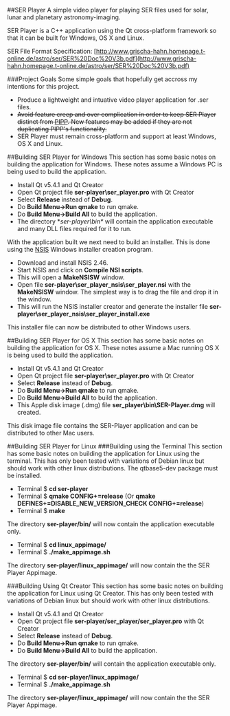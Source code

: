 ##SER Player
A simple video player for playing SER files used for solar, lunar and planetary astronomy-imaging.

SER Player is a C++ application using the Qt cross-platform framework so that it can be built for Windows, OS X and Linux.

SER File Format Specification: [http://www.grischa-hahn.homepage.t-online.de/astro/ser/SER%20Doc%20V3b.pdf](http://www.grischa-hahn.homepage.t-online.de/astro/ser/SER%20Doc%20V3b.pdf)

###Project Goals
Some simple goals that hopefully get accross my intentions for this project.
* Produce a lightweight and intuative video player application for .ser files.
* ~~Avoid feature creep and over complication in order to keep SER Player distinct from [PIPP](https://sites.google.com/site/astropipp/).  New features may be added if they are not duplicating PIPP's functionality.~~
* SER Player must remain cross-platform and support at least Windows, OS X and Linux.

##Building SER Player for Windows
This section has some basic notes on building the application for Windows.  These notes assume a Windows PC is being used to build the application.
* Install Qt v5.4.1 and Qt Creator
* Open Qt project file **ser-player\ser_player.pro** with Qt Creator
* Select **Release** instead of **Debug**.
* Do **Build Menu->Run qmake** to run qmake.
* Do **Build Menu->Build All** to build the application.
* The directory **ser-player\bin\** will contain the application executable and many DLL files required for it to run.

With the application built we next need to build an installer.  This is done using the [NSIS](http://nsis.sourceforge.net/Download) Windows installer creation program.
* Download and install NSIS 2.46.
* Start NSIS and click on **Compile NSI scripts**.
* This will open a **MakeNSISW** window.
* Open file **ser-player\ser_player_nsis\ser_player.nsi** with the **MakeNSISW** window.  The simplest way is to drag the file and drop it in the window.
* This will run the NSIS installer creator and generate the installer file **ser-player\ser_player_nsis\ser_player_install.exe**

This installer file can now be distributed to other Windows users.


##Building SER Player for OS X
This section has some basic notes on building the application for OS X.  These notes assume a Mac running OS X is being used to build the application.
* Install Qt v5.4.1 and Qt Creator
* Open Qt project file **ser-player\ser_player.pro** with Qt Creator
* Select **Release** instead of **Debug**.
* Do **Build Menu->Run qmake** to run qmake.
* Do **Build Menu->Build All** to build the application.
* This Apple disk image (.dmg) file **ser_player\bin\SER-Player.dmg** will created.

This disk image file contains the SER-Player application and can be distributed to other Mac users.


##Building SER Player for Linux
###Building using the Terminal
This section has some basic notes on building the application for Linux using the terminal.  This has only been tested with variations of Debian linux but should work with other linux distributions.  The qtbase5-dev package must be installed.

* Terminal $ **cd ser-player**
* Terminal $ **qmake CONFIG+=release** (Or **qmake DEFINES+=DISABLE_NEW_VERSION_CHECK CONFIG+=release**)
* Terminal $ **make**

The directory **ser-player/bin/** will now contain the application executable only.

* Terminal $ **cd linux_appimage/**
* Terminal $ **./make_appimage.sh**

The directory **ser-player/linux_appimage/** will now contain the the SER Player Appimage.


###Building Using Qt Creator
This section has some basic notes on building the application for Linux using Qt Creator.  This has only been tested with variations of Debian linux but should work with other linux distributions.
* Install Qt v5.4.1 and Qt Creator
* Open Qt project file **ser-player/ser_player/ser_player.pro** with Qt Creator
* Select **Release** instead of **Debug**.
* Do **Build Menu->Run qmake** to run qmake.
* Do **Build Menu->Build All** to build the application.

The directory **ser-player/bin/** will contain the application executable only.

* Terminal $ **cd ser-player/linux_appimage/**
* Terminal $ **./make_appimage.sh**

The directory **ser-player/linux_appimage/** will now contain the the SER Player Appimage.
